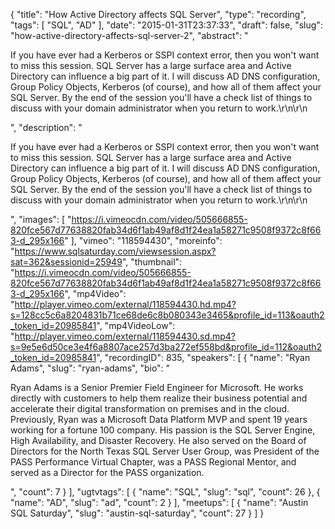 {
  "title": "How Active Directory affects SQL Server",
  "type": "recording",
  "tags": [
    "SQL",
    "AD"
  ],
  "date": "2015-01-31T23:37:33",
  "draft": false,
  "slug": "how-active-directory-affects-sql-server-2",
  "abstract": "<p>If you have ever had a Kerberos or SSPI context error, then you won't want to miss this session. SQL Server has a large surface area and Active Directory can influence a big part of it. I will discuss AD DNS configuration, Group Policy Objects, Kerberos (of course), and how all of them affect your SQL Server. By the end of the session you'll have a check list of things to discuss with your domain administrator when you return to work.\r\n\r\n</p>",
  "description": "<p>If you have ever had a Kerberos or SSPI context error, then you won't want to miss this session. SQL Server has a large surface area and Active Directory can influence a big part of it. I will discuss AD DNS configuration, Group Policy Objects, Kerberos (of course), and how all of them affect your SQL Server. By the end of the session you'll have a check list of things to discuss with your domain administrator when you return to work.\r\n\r\n</p>",
  "images": [
    "https://i.vimeocdn.com/video/505666855-820fce567d77638820fab34d6f1ab49af8d1f24ea1a58271c9508f9372c8f663-d_295x166"
  ],
  "vimeo": "118594430",
  "moreinfo": "https://www.sqlsaturday.com/viewsession.aspx?sat=362&sessionid=25949",
  "thumbnail": "https://i.vimeocdn.com/video/505666855-820fce567d77638820fab34d6f1ab49af8d1f24ea1a58271c9508f9372c8f663-d_295x166",
  "mp4Video": "http://player.vimeo.com/external/118594430.hd.mp4?s=128cc5c6a8204831b71ce68de6c8b080343e3465&profile_id=113&oauth2_token_id=20985841",
  "mp4VideoLow": "http://player.vimeo.com/external/118594430.sd.mp4?s=9e5e6d50ce3e4f6a8807ace257d3ba272ef558bd&profile_id=112&oauth2_token_id=20985841",
  "recordingID": 835,
  "speakers": [
    {
      "name": "Ryan Adams",
      "slug": "ryan-adams",
      "bio": "<p>Ryan Adams is a Senior Premier Field Engineer for Microsoft.  He works directly with customers to help them realize their business potential and accelerate their digital transformation on premises and in the cloud. Previously, Ryan was a Microsoft Data Platform MVP and spent 19 years working for a fortune 100 company.  His passion is the SQL Server Engine, High Availability, and Disaster Recovery. He also served on the Board of Directors for the North Texas SQL Server User Group, was President of the PASS Performance Virtual Chapter, was a PASS Regional Mentor, and served as a Director for the PASS organization.</p>",
      "count": 7
    }
  ],
  "ugtvtags": [
    {
      "name": "SQL",
      "slug": "sql",
      "count": 26
    },
    {
      "name": "AD",
      "slug": "ad",
      "count": 2
    }
  ],
  "meetups": [
    {
      "name": "Austin SQL Saturday",
      "slug": "austin-sql-saturday",
      "count": 27
    }
  ]
}